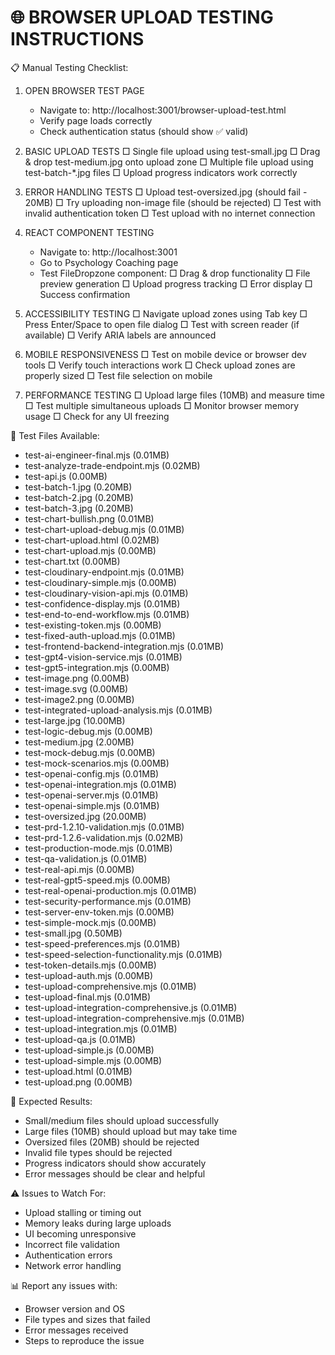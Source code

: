 
🌐 BROWSER UPLOAD TESTING INSTRUCTIONS
=====================================

📋 Manual Testing Checklist:

1. OPEN BROWSER TEST PAGE
   - Navigate to: http://localhost:3001/browser-upload-test.html
   - Verify page loads correctly
   - Check authentication status (should show ✅ valid)

2. BASIC UPLOAD TESTS
   □ Single file upload using test-small.jpg
   □ Drag & drop test-medium.jpg onto upload zone
   □ Multiple file upload using test-batch-*.jpg files
   □ Upload progress indicators work correctly

3. ERROR HANDLING TESTS
   □ Upload test-oversized.jpg (should fail - 20MB)
   □ Try uploading non-image file (should be rejected)
   □ Test with invalid authentication token
   □ Test upload with no internet connection

4. REACT COMPONENT TESTING
   - Navigate to: http://localhost:3001
   - Go to Psychology Coaching page
   - Test FileDropzone component:
   □ Drag & drop functionality
   □ File preview generation
   □ Upload progress tracking
   □ Error display
   □ Success confirmation

5. ACCESSIBILITY TESTING
   □ Navigate upload zones using Tab key
   □ Press Enter/Space to open file dialog
   □ Test with screen reader (if available)
   □ Verify ARIA labels are announced

6. MOBILE RESPONSIVENESS
   □ Test on mobile device or browser dev tools
   □ Verify touch interactions work
   □ Check upload zones are properly sized
   □ Test file selection on mobile

7. PERFORMANCE TESTING
   □ Upload large files (10MB) and measure time
   □ Test multiple simultaneous uploads
   □ Monitor browser memory usage
   □ Check for any UI freezing

📁 Test Files Available:
  - test-ai-engineer-final.mjs (0.01MB)
  - test-analyze-trade-endpoint.mjs (0.02MB)
  - test-api.js (0.00MB)
  - test-batch-1.jpg (0.20MB)
  - test-batch-2.jpg (0.20MB)
  - test-batch-3.jpg (0.20MB)
  - test-chart-bullish.png (0.01MB)
  - test-chart-upload-debug.mjs (0.01MB)
  - test-chart-upload.html (0.02MB)
  - test-chart-upload.mjs (0.00MB)
  - test-chart.txt (0.00MB)
  - test-cloudinary-endpoint.mjs (0.01MB)
  - test-cloudinary-simple.mjs (0.00MB)
  - test-cloudinary-vision-api.mjs (0.01MB)
  - test-confidence-display.mjs (0.01MB)
  - test-end-to-end-workflow.mjs (0.01MB)
  - test-existing-token.mjs (0.00MB)
  - test-fixed-auth-upload.mjs (0.01MB)
  - test-frontend-backend-integration.mjs (0.01MB)
  - test-gpt4-vision-service.mjs (0.01MB)
  - test-gpt5-integration.mjs (0.00MB)
  - test-image.png (0.00MB)
  - test-image.svg (0.00MB)
  - test-image2.png (0.00MB)
  - test-integrated-upload-analysis.mjs (0.01MB)
  - test-large.jpg (10.00MB)
  - test-logic-debug.mjs (0.00MB)
  - test-medium.jpg (2.00MB)
  - test-mock-debug.mjs (0.00MB)
  - test-mock-scenarios.mjs (0.00MB)
  - test-openai-config.mjs (0.01MB)
  - test-openai-integration.mjs (0.01MB)
  - test-openai-server.mjs (0.01MB)
  - test-openai-simple.mjs (0.01MB)
  - test-oversized.jpg (20.00MB)
  - test-prd-1.2.10-validation.mjs (0.01MB)
  - test-prd-1.2.6-validation.mjs (0.02MB)
  - test-production-mode.mjs (0.01MB)
  - test-qa-validation.js (0.01MB)
  - test-real-api.mjs (0.00MB)
  - test-real-gpt5-speed.mjs (0.00MB)
  - test-real-openai-production.mjs (0.01MB)
  - test-security-performance.mjs (0.01MB)
  - test-server-env-token.mjs (0.00MB)
  - test-simple-mock.mjs (0.00MB)
  - test-small.jpg (0.50MB)
  - test-speed-preferences.mjs (0.01MB)
  - test-speed-selection-functionality.mjs (0.01MB)
  - test-token-details.mjs (0.00MB)
  - test-upload-auth.mjs (0.00MB)
  - test-upload-comprehensive.mjs (0.01MB)
  - test-upload-final.mjs (0.01MB)
  - test-upload-integration-comprehensive.js (0.01MB)
  - test-upload-integration-comprehensive.mjs (0.01MB)
  - test-upload-integration.mjs (0.01MB)
  - test-upload-qa.js (0.01MB)
  - test-upload-simple.js (0.00MB)
  - test-upload-simple.mjs (0.00MB)
  - test-upload.html (0.01MB)
  - test-upload.png (0.00MB)

🎯 Expected Results:
- Small/medium files should upload successfully
- Large files (10MB) should upload but may take time
- Oversized files (20MB) should be rejected
- Invalid file types should be rejected
- Progress indicators should show accurately
- Error messages should be clear and helpful

⚠️  Issues to Watch For:
- Upload stalling or timing out
- Memory leaks during large uploads
- UI becoming unresponsive
- Incorrect file validation
- Authentication errors
- Network error handling

📊 Report any issues with:
- Browser version and OS
- File types and sizes that failed
- Error messages received
- Steps to reproduce the issue
